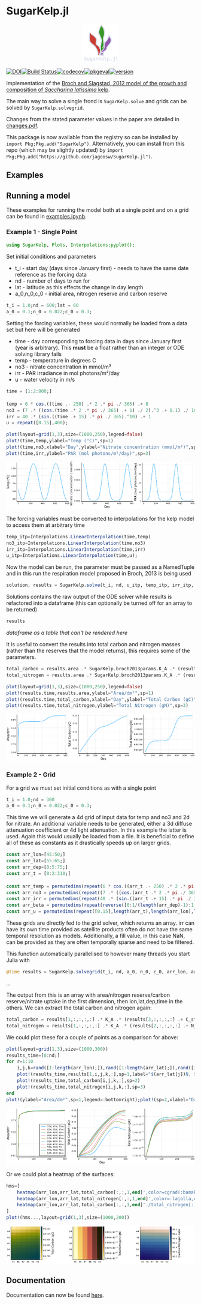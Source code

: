 # SugarKelp.jl

<p  align="middle"><img src="docs/src/assets/logo.png" alt="Logo" width="100" /> 

[![DOI](https://zenodo.org/badge/383172934.svg)](https://zenodo.org/badge/latestdoi/383172934)[![Build Status](https://app.travis-ci.com/jagoosw/SugarKelp.jl.svg?branch=main)](https://app.travis-ci.com/jagoosw/SugarKelp.jl)[![codecov](https://codecov.io/gh/jagoosw/SugarKelp.jl/branch/main/graph/badge.svg?token=JG0D8UY2K8)](https://codecov.io/gh/jagoosw/SugarKelp.jl)[![pkgeval](https://juliahub.com/docs/SugarKelp/pkgeval.svg)](https://juliahub.com/ui/Packages/SugarKelp/Uh2dO)[![version](https://juliahub.com/docs/SugarKelp/version.svg)](https://juliahub.com/ui/Packages/SugarKelp/Uh2dO)
</p>

Implementation of the [Broch and Slagstad, 2012 model of the growth and composition of _Saccharina latissima_ kelp](https://link.springer.com/article/10.1007/s10811-011-9695-y).

The main way to solve a single frond is `SugarKelp.solve` and grids can be solved by `SugarKelp.solvegrid`.

Changes from the stated parameter values in the paper are detailed in [changes.pdf](https://github.com/jagoosw/SugarKelp.jl/blob/main/info/changes.pdf).

This package is now available from the registry so can be installed by `import Pkg;Pkg.add("SugarKelp")`. Alternatively, you can install from this repo (which may be slightly updated) by `import Pkg;Pkg.add("https://github.com/jagoosw/SugarKelp.jl")`.

## Examples
## Running a model
These examples for running the model both at a single point and on a grid can be found in [examples.ipynb](https://github.com/jagoosw/SugarKelp.jl/blob/main/examples/example.ipynb).

### Example 1 - Single Point


```julia
using SugarKelp, Plots, Interpolations;pyplot();
```

Set initial conditions and parameters
- t_i - start day (days since January first) - needs to have the same date reference as the forcing data
- nd - number of days to run for
- lat - latitude as this effects the change in day length
- a_0,n_0,c_0 - initial area, nitrogen reserve and carbon reserve


```julia
t_i = 1.0;nd = 600;lat = 60
a_0 = 0.1;n_0 = 0.022;c_0 = 0.3;
```

Setting the forcing variables, these would normally be loaded from a data set but here will be generated
- time - day corresponding to forcing data in days since January first (year is arbitrary). This **must** be a float rather than an integer or ODE solving library fails
- temp - temperature in degrees C
- no3 - nitrate concentration in mmol/m³
- irr - PAR irradiance in mol photons/m²/day
- u - water velocity in m/s


```julia
time = [1:2:800;]

temp = 6 * cos.((time .- 250) .* 2 .* pi ./ 365) .+ 8
no3 = (7 .* ((cos.(time .* 2 .* pi ./ 365) .+ 1) ./ 2).^3 .+ 0.1) ./ 1000
irr = 40 .* (sin.((time .+ 15) .* pi ./ 365).^10) .+ 1
u = repeat([0.15],400);
```


```julia
plot(layout=grid(1,3),size=(1000,250),legend=false)
plot!(time,temp,ylabel="Temp (°C)",sp=1)
plot!(time,no3,xlabel="Day",ylabel="Nitrate concentration (mmol/m³)",sp=2)
plot!(time,irr,ylabel="PAR (mol photons/m²/day)",sp=3)
```




    
![png](docs/src/output_6_0.png)
    



The forcing variables must be converted to interpolations for the kelp model to access them at arbitrary time


```julia
temp_itp=Interpolations.LinearInterpolation(time,temp)
no3_itp=Interpolations.LinearInterpolation(time,no3)
irr_itp=Interpolations.LinearInterpolation(time,irr)
u_itp=Interpolations.LinearInterpolation(time,u);
```

Now the model can be run, the parameter must be passed as a NamedTuple and in this run the respiration model proposed in Broch, 2013 is being used

```julia
solution, results = SugarKelp.solve(t_i, nd, u_itp, temp_itp, irr_itp, no3_itp, lat, a_0, n_0, c_0, SugarKelp.broch2013params, 2);
```

Solutions contains the raw output of the ODE solver while results is refactored into a dataframe (this can optionally be turned off for an array to be returned)


```julia
results
```
*dataframe as a table that can't be rendered here*

It is useful to convert the results into total carbon and nitrogen masses (rather than the reserves that the model returns), this requires some of the parameters.


```julia
total_carbon = results.area .* SugarKelp.broch2013params.K_A .* (results.carbon .+ SugarKelp.broch2013params.C_struct)
total_nitrogen = results.area .* SugarKelp.broch2013params.K_A .* (results.nitrogen .+ SugarKelp.broch2013params.N_struct);
```


```julia
plot(layout=grid(1,3),size=(1000,250),legend=false)
plot!(results.time,results.area,ylabel="Area/dm²",sp=1)
plot!(results.time,total_carbon,xlabel="Day",ylabel="Total Carbon (gC)",sp=2)
plot!(results.time,total_nitrogen,ylabel="Total Nitrogen (gN)",sp=3)
```




    
![png](docs/src/output_15_0.png)
    



### Example 2 - Grid

For a grid we must set initial conditions as with a single point


```julia
t_i = 1.0;nd = 300
a_0 = 0.1;n_0 = 0.022;c_0 = 0.3;
```

This time we will generate a 4d grid of input data for temp and no3 and 2d for nitrate. An additional variable needs to be generated, either a 3d diffuse attenuation coefficient or 4d light attenuation. In this example the latter is used. Again this would usually be loaded from a file. It is beneficial to define all of these as constants as it drastically speeds up on larger grids.


```julia
const arr_lon=[45:50;]
const arr_lat=[55:65;]
const arr_dep=[0:5:75;]
const arr_t = [0:2:310;]

const arr_temp = permutedims(repeat(6 * cos.((arr_t .- 250) .* 2 .* pi ./ 365) .+ 8,1,length(arr_lon),length(arr_lat),length(arr_dep)),(2,3,4,1)).*permutedims(repeat(arr_lat./arr_lat[1],1,length(arr_lon),length(arr_dep),length(arr_t)),(2,1,3,4))
const arr_no3 = permutedims(repeat((7 .* ((cos.(arr_t .* 2 .* pi ./ 365) .+ 1) ./ 2).^3 .+ 0.1) ./ 1000,1,length(arr_lon),length(arr_lat),length(arr_dep)),(2,3,4,1)).*repeat(arr_lon./arr_lon[1],1,length(arr_lat),length(arr_dep),length(arr_t))
const arr_irr = permutedims(repeat(40 .* (sin.((arr_t .+ 15) .* pi ./ 365).^10) .+ 1,1,length(arr_lon),length(arr_lat)),(2,3,1)).*permutedims(repeat(arr_lat./arr_lat[1],1,length(arr_lon),length(arr_t)),(2,1,3))
const arr_beta = permutedims(repeat(reverse([0:1/(length(arr_dep)-1):1;]),1,length(arr_lon),length(arr_lat),length(arr_t)),(2,3,1,4))
const arr_u = permutedims(repeat([0.15],length(arr_t),length(arr_lon),length(arr_lat),length(arr_dep)),(2,3,4,1));
```

These grids are directly fed to the grid solver, which returns an array. irr can have its own time provided as satellite products often do not have the same temporal resolution as models. Additionally, a fill value, in this case NaN, can be provided as they are often temporally sparse and need to be filtered.

This function automatically parallelised to however many threads you start Julia with


```julia
@time results = SugarKelp.solvegrid(t_i, nd, a_0, n_0, c_0, arr_lon, arr_lat, arr_dep, arr_t, arr_no3, arr_temp, arr_u, (arr_irr, arr_t, NaN), (nothing, nothing, nothing), arr_beta, SugarKelp.broch2013params, 2);
```
...

The output from this is an array with area/nitrogen reserve/carbon reserve/nitrate uptake in the first dimension, then lon,lat,dep,time in the others. We can extract the total carbon and nitrogen again:


```julia
total_carbon = results[1,:,:,:,:] .* K_A .* (results[3,:,:,:,:] .+ C_struct)
total_nitrogen = results[1,:,:,:,:] .* K_A .* (results[2,:,:,:,:] .+ N_struct);
```

We could plot these for a couple of points as a comparison for above:


```julia
plot(layout=grid(1,3),size=(1000,300))
results_time=[0:nd;]
for r=1:10
    i,j,k=rand([1:length(arr_lon);]),rand([1:length(arr_lat);]),rand([1:length(arr_dep);])
    plot!(results_time,results[1,i,j,k,:],sp=1,label="$(arr_lat[j])N, $(arr_lon[i])W, $(arr_dep[k])m")
    plot!(results_time,total_carbon[i,j,k,:],sp=2)
    plot!(results_time,total_nitrogen[i,j,k,:],sp=3)
end
plot!(ylabel="Area/dm²",sp=1,legend=:bottomright);plot!(sp=2,xlabel="Day",ylabel="Total Carbon (gC)",legend=false);plot!(sp=3,ylabel="Total Nitrogen (gN)",legend=false)
```




    
![png](docs/src/output_26_0.png)
    



Or we could plot a heatmap of the surfaces:


```julia
hms=[
    heatmap(arr_lon,arr_lat,total_carbon[:,:,1,end]',color=cgrad(:bamako, rev=true),colorbar_title="Total Carbon (gC)"),
    heatmap(arr_lon,arr_lat,total_nitrogen[:,:,1,end]',color=:lajolla,colorbar_title="Total Nitrogen (gN)"),
    heatmap(arr_lon,arr_lat,total_carbon[:,:,1,end]'./total_nitrogen[:,:,1,end]',color=cgrad(:lapaz, rev=true),colorbar_title="Carbon:Nitrogen ratio")
]
plot!(hms...,layout=grid(1,3),size=(1000,200))
```

![png](docs/src/output_28_0.png)

## Documentation
Documentation can now be found [here](https://jagoosw.github.io/SugarKelp.jl).